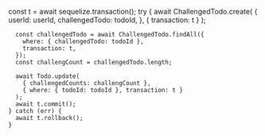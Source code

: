 const t = await sequelize.transaction();
    try {
      await ChallengedTodo.create(
        {
          userId: userId,
          challengedTodo: todoId,
        },
        { transaction: t }
      );

      const challengedTodo = await ChallengedTodo.findAll({
        where: { challengedTodo: todoId },
        transaction: t,
      });
      const challengCount = challengedTodo.length;

      await Todo.update(
        { challengedCounts: challengCount },
        { where: { todoId: todoId }, transaction: t }
      );
      await t.commit();
    } catch (err) {
      await t.rollback();
    }